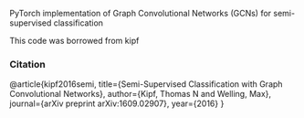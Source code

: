 PyTorch implementation of Graph Convolutional Networks (GCNs) for semi-supervised classification 

This code was borrowed from kipf

### Citation ###
@article{kipf2016semi,
  title={Semi-Supervised Classification with Graph Convolutional Networks},
  author={Kipf, Thomas N and Welling, Max},
  journal={arXiv preprint arXiv:1609.02907},
  year={2016}
}